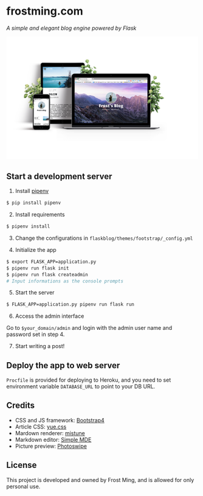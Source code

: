 # frostming.com

*A simple and elegant blog engine powered by Flask*

![](preview.png)

## Start a development server

1. Install [pipenv](https://github.com/kennethreitz/pipenv)

```bash
$ pip install pipenv
```

2. Install requirements

```bash
$ pipenv install
```

3. Change the configurations in `flaskblog/themes/footstrap/_config.yml`

4. Initialize the app

```bash
$ export FLASK_APP=application.py
$ pipenv run flask init
$ pipenv run flask createadmin
# Input informations as the console prompts
```

5. Start the server

```bash
$ FLASK_APP=application.py pipenv run flask run
```

6. Access the admin interface

Go to `$your_domain/admin` and login with the admin user name and password set in step 4.

7. Start writing a post!

## Deploy the app to web server

`Procfile` is provided for deploying to Heroku, and you need to set environment variable `DATABASE_URL` to point to your DB URL.

## Credits

* CSS and JS framework: [Bootstrap4](http://getbootstrap.com/)
* Article CSS: [yue.css](https://github.com/lepture/yue.css)
* Mardown renderer: [mistune](https://github.com/lepture/mistune)
* Markdown editor: [Simple MDE](https://github.com/sparksuite/simplemde-markdown-editor)
* Picture preview: [Photoswipe](http://photoswipe.com/)

## License

This project is developed and owned by Frost Ming, and is allowed for only personal use.
